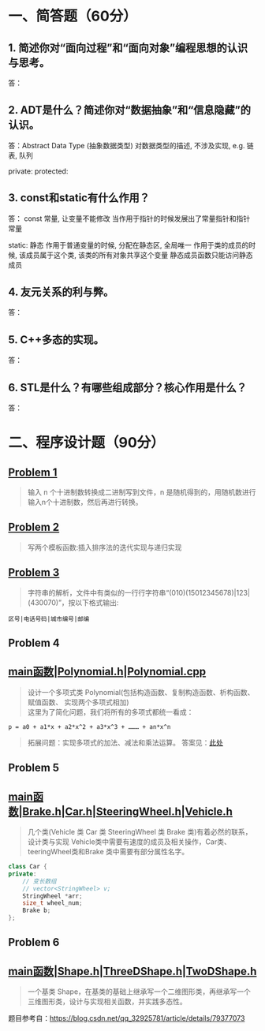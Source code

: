 # 一、简答题（60分）
## 1. 简述你对“面向过程”和“面向对象”编程思想的认识与思考。
答：
## 2. ADT是什么？简述你对“数据抽象”和“信息隐藏”的认识。
答：Abstract Data Type (抽象数据类型)
对数据类型的描述, 不涉及实现, e.g. 链表, 队列

private:
protected:

## 3. const和static有什么作用？
答：
const 常量, 让变量不能修改
当作用于指针的时候发展出了常量指针和指针常量

static: 静态
作用于普通变量的时候, 分配在静态区, 全局唯一
作用于类的成员的时候, 该成员属于这个类, 该类的所有对象共享这个变量
静态成员函数只能访问静态成员

## 4. 友元关系的利与弊。
答：
## 5. C++多态的实现。
答：
## 6. STL是什么？有哪些组成部分？核心作用是什么？
答：
# 二、程序设计题（90分）
## [Problem 1](1/1.cpp)
> 输入 n 个十进制数转换成二进制写到文件，n 是随机得到的，用随机数进行输入n个十进制数，然后再进行转换。
## [Problem 2](2/2.cpp)
> 写两个模板函数:插入排序法的迭代实现与递归实现
## [Problem 3](3/3.cpp)
> 字符串的解析，文件中有类似的一行行字符串“(010)(15012345678)|123|(430070)”，按以下格式输出:

```
区号|电话号码|城市编号|邮编
```

## Problem 4 
## [main函数](4/4.cpp)|[Polynomial.h](4/Polynomial.h)|[Polynomial.cpp](4/Polynomial.cpp)
> 设计一个多项式类 Polynomial(包括构造函数、复制构造函数、析构函数、赋值函数、 实现两个多项式相加)</br>
> 这里为了简化问题，我们将所有的多项式都统一看成：
```
p = a0 + a1*x + a2*x^2 + a3*x^3 + ……… + an*x^n
```
> 拓展问题：实现多项式的加法、减法和乘法运算。 答案见：[此处](4/extend.cpp)

## Problem 5 
## [main函数](5/5.cpp)|[Brake.h](5/Brake.h)|[Car.h](5/Car.h)|[SteeringWheel.h](5/SteeringWheel.h)|[Vehicle.h](5/Vehicle.h)
> 几个类(Vehicle 类 Car 类 SteeringWheel 类 Brake 类)有着必然的联系，设计类与实现
> Vehicle类中需要有速度的成员及相关操作，Car类、teeringWheel类和Brake 类中需要有部分属性名字。

```cpp
class Car {
private:
    // 变长数组
    // vector<StringWheel> v;
    StringWheel *arr;
    size_t wheel_num;
    Brake b;
};
```

## Problem 6 
## [main函数](6/6.cpp)|[Shape.h](6/Shape.h)|[ThreeDShape.h](6/ThreeDShape.h)|[TwoDShape.h](6/TwoDShape.h)
> 一个基类 Shape，在基类的基础上继承写一个二维图形类，再继承写一个三维图形类，设计与实现相关函数，并实践多态性。



题目参考自：https://blog.csdn.net/qq_32925781/article/details/79377073